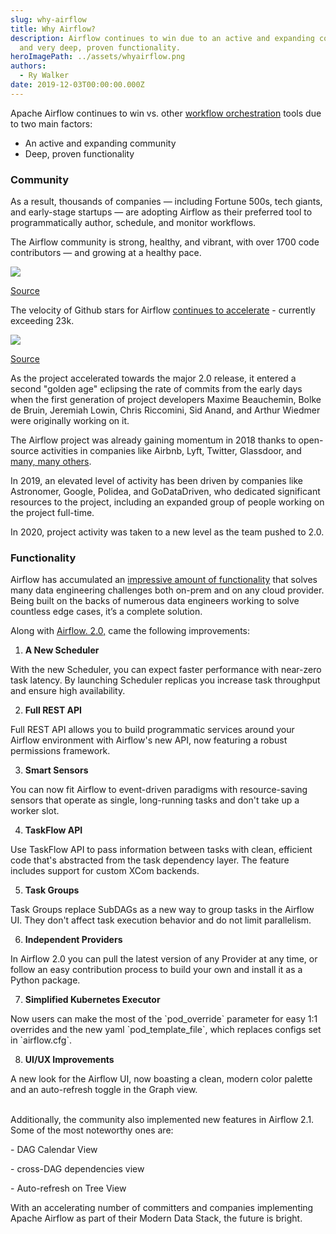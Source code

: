 ```yaml
---
slug: why-airflow
title: Why Airflow?
description: Airflow continues to win due to an active and expanding community,
  and very deep, proven functionality.
heroImagePath: ../assets/whyairflow.png
authors:
  - Ry Walker
date: 2019-12-03T00:00:00.000Z
---
```

Apache Airflow continues to win vs. other [workflow orchestration](https://www.astronomer.io/blog/what-is-data-orchestration) tools due to two main factors:

* An active and expanding community
* Deep, proven functionality



### Community

As a result, thousands of companies — including Fortune 500s, tech giants, and early-stage startups — are adopting Airflow as their preferred tool to programmatically author, schedule, and monitor workflows.

The Airflow community is strong, healthy, and vibrant, with over 1700 code contributors — and growing at a healthy pace.

![](https://lh5.googleusercontent.com/dALZcTB81897wQiZ9CYznWzd70JRiP_7d9kOeyf0AsO4d6Wv5dAFcWb7seGvshEPN1KtO43xF8JXW9P4njTu3ZwgxfJNnlcMYySd2aabkKq7Xc_l--MrFjNzNACYGHNrYCK0mG7q=s0)

[Source](https://github.com/apache/airflow/graphs/contributors)



The velocity of Github stars for Airflow [continues to accelerate](https://star-history.t9t.io/#apache/airflow) - currently exceeding 23k.

![](https://lh4.googleusercontent.com/si29InT0CPaeHUlM-xK1skHz4N3f5u3GZCRI4dBvuSOD8Ep1iVh1xjlaRti9um2go_7IPiAoPHcpCIo8Sm2bgS0eH9gfiP5BxdMtAA3jaI4QIwXE-U6lOID7ZUOn5hmsJqdeb93g=s0)

[Source](https://star-history.t9t.io/#apache/airflow)

As the project accelerated towards the major 2.0 release, it entered a second "golden age" eclipsing the rate of commits from the early days when the first generation of project developers Maxime Beauchemin, Bolke de Bruin, Jeremiah Lowin, Chris Riccomini, Sid Anand, and Arthur Wiedmer were originally working on it.

The Airflow project was already gaining momentum in 2018 thanks to open-source activities in companies like Airbnb, Lyft, Twitter, Glassdoor, and [many, many others](https://github.com/apache/airflow#who-uses-apache-airflow).

In 2019, an elevated level of activity has been driven by companies like Astronomer, Google, Polidea, and GoDataDriven, who dedicated significant resources to the project, including an expanded group of people working on the project full-time.

In 2020, project activity was taken to a new level as the team pushed to 2.0.



### Functionality

Airflow has accumulated an [impressive amount of functionality](https://airflow.apache.org/concepts.html) that solves many data engineering challenges both on-prem and on any cloud provider. Being built on the backs of numerous data engineers working to solve countless edge cases, it’s a complete solution.

Along with [Airflow. 2.0,](https://www.astronomer.io/blog/introducing-airflow-2-0) came the following improvements:

1. **A New Scheduler**

With the new Scheduler, you can expect faster performance with near-zero task latency. By launching Scheduler replicas you increase task throughput and ensure high availability.

2. **Full REST API**

Full REST API allows you to build programmatic services around your Airflow environment with Airflow's new API, now featuring a robust permissions framework. 

3. **Smart Sensors**

You can now fit Airflow to event-driven paradigms with resource-saving sensors that operate as single, long-running tasks and don't take up a worker slot.

4. **TaskFlow API**

Use TaskFlow API to pass information between tasks with clean, efficient code that's abstracted from the task dependency layer. The feature includes support for custom XCom backends.

5. **Task Groups**

Task Groups replace SubDAGs as a new way to group tasks in the Airflow UI. They don't affect task execution behavior and do not limit parallelism.

6. **Independent Providers**

In Airflow 2.0 you can pull the latest version of any Provider at any time, or follow an easy contribution process to build your own and install it as a Python package.

7. **Simplified Kubernetes Executor**

Now users can make the most of the \`pod_override\` parameter for easy 1:1 overrides and the new yaml \`pod_template_file\`, which replaces configs set in \`airflow.cfg\`.

8. **UI/UX Improvements**

A new look for the Airflow UI, now boasting a clean, modern color palette and an auto-refresh toggle in the Graph view.

\
Additionally, the community also implemented new features in Airflow 2.1. Some of the most noteworthy ones are:

\- DAG Calendar View

\- cross-DAG dependencies view

\- Auto-refresh on Tree View



With an accelerating number of committers and companies implementing Apache Airflow as part of their Modern Data Stack, the future is bright.